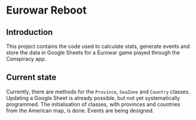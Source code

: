 # Eurowar Reboot

## Introduction

This project contains the code used to calculate stats, generate events and store the data in Google Sheets for a Eurowar game played through the Conspiracy app.

## Current state

Currently, there are methods for the `Province`, `SeaZone` and `Country` classes. Updating a Google Sheet is already possible, but not yet systematically programmed. The initialisation of classes, with provinces and countries from the American map, is done. Events are being designed.
